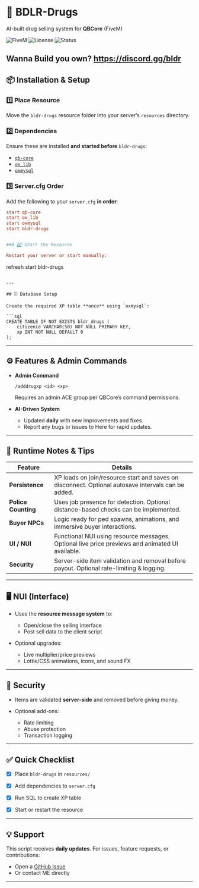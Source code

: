 # 🌿 BDLR-Drugs  
AI-built drug selling system for **QBCore** (FiveM)

![FiveM](https://img.shields.io/badge/FiveM-QBCore-green)
![License](https://img.shields.io/badge/License-MIT-blue)
![Status](https://img.shields.io/badge/Build-Stable-brightgreen)

Wanna Build you own? 
https://discord.gg/bldr
---

## 📦 Installation & Setup

### 1️⃣ Place Resource
Move the `bldr-drugs` resource folder into your server’s `resources` directory.

### 2️⃣ Dependencies
Ensure these are installed **and started before** `bldr-drugs`:
- [`qb-core`](https://github.com/qbcore-framework/qb-core)
- [`ox_lib`](https://github.com/overextended/ox_lib)
- [`oxmysql`](https://github.com/overextended/oxmysql)

### 3️⃣ Server.cfg Order
Add the following to your `server.cfg` **in order**:
```cfg
start qb-core
start ox_lib
start oxmysql
start bldr-drugs


### 4️⃣ Start the Resource

Restart your server or start manually:

```
refresh
start bldr-drugs
```

---

## 🗄️ Database Setup

Create the required XP table **once** using `oxmysql`:

```sql
CREATE TABLE IF NOT EXISTS bldr_drugs (
    citizenid VARCHAR(50) NOT NULL PRIMARY KEY,
    xp INT NOT NULL DEFAULT 0
);
```

---

## ⚙️ Features & Admin Commands

* **Admin Command**

  ```
  /adddrugxp <id> <xp>
  ```

  Requires an admin ACE group per QBCore’s command permissions.

* **AI-Driven System**

  * Updated **daily** with new improvements and fixes.
  * Report any bugs or issues to Here for rapid updates.

---

## 🧩 Runtime Notes & Tips

| Feature             | Details                                                                                            |
| ------------------- | -------------------------------------------------------------------------------------------------- |
| **Persistence**     | XP loads on join/resource start and saves on disconnect. Optional autosave intervals can be added. |
| **Police Counting** | Uses job presence for detection. Optional distance-based checks can be implemented.                |
| **Buyer NPCs**      | Logic ready for ped spawns, animations, and immersive buyer interactions.                          |
| **UI / NUI**        | Functional NUI using resource messages. Optional live price previews and animated UI available.    |
| **Security**        | Server-side item validation and removal before payout. Optional rate-limiting & logging.           |

---

## 🖥️ NUI (Interface)

* Uses the **resource message system** to:

  * Open/close the selling interface
  * Post sell data to the client script
* Optional upgrades:

  * Live multiplier/price previews
  * Lottie/CSS animations, icons, and sound FX

---

## 🔐 Security

* Items are validated **server-side** and removed before giving money.
* Optional add-ons:

  * Rate limiting
  * Abuse protection
  * Transaction logging

---

## ✅ Quick Checklist

* [x] Place `bldr-drugs` in `resources/`
* [x] Add dependencies to `server.cfg`
* [x] Run SQL to create XP table
* [x] Start or restart the resource


---

## 💡 Support

This script receives **daily updates**.
For issues, feature requests, or contributions:

* Open a [GitHub Issue](../../issues)
* Or contact ME directly

---
